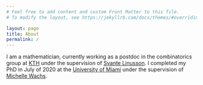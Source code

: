 ```yaml
---
# Feel free to add content and custom Front Matter to this file.
# To modify the layout, see https://jekyllrb.com/docs/themes/#overriding-theme-defaults

layout: page
title: About
permalink: /
---
```


I am a mathematician, currently working as a postdoc in the combinatorics group at [KTH] under the supervision of [Svante Linusson]. I completed my PhD in July of 2020 at the [University of Miami] under the supervision of [Michelle Wachs].

[KTH]: https://www.math.kth.se
[Svante Linusson]: https://www.kth.se/profile/linusson
[University of Miami]: https://www.math.miami.edu
[Michelle Wachs]: https://www.math.miami.edu/~wachs
